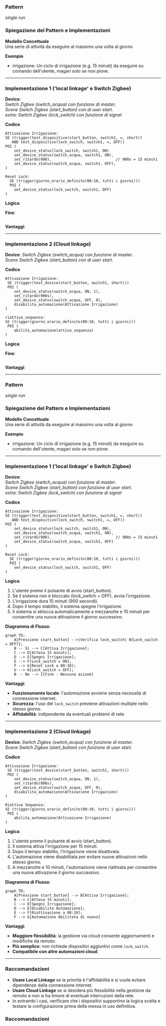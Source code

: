 ### Pattern 
_single run_


### Spiegazione del Pattern e Implementazioni

**Modello Concettuale**  
Una serie di attività da eseguire al massimo una volta al giorno

**Esempio**
*  irrigazione: Un ciclo di irrigazione (e.g. 15 minuti) da eseguire su comando dell'utente, magari solo se non piove.
---

### Implementazione 1 ('local linkage' e Switch Zigbee)
**Device**: <br>
_Switch Zigbee (switch_acqua) con funzione di master_. <br>
_Scene Switch Zigbee (start_button) con di user start_. <br>
_extra: Switch Zigbee (lock_switch) con funzione di signal_

**Codice**

```
Attivazione Irrigazione: 
SE (trigger(test_dispositivo(start_button, switch1, =, short)) 
   AND test_dispositivo(lock_switch, switch1, =, OFF)) 
POI (
    set_device_status(lock_switch, switch1, ON)
    set_device_status(switch_acqua, switch1, ON),
    set_ritardo(900),                             // 900s = 15 minuti
    set_device_status(switch_acqua, switch1, OFF),
)

Reset Lock: 
  SE (trigger(giorno_orario_definito(00:10, tutti i giorni))) 
  POI (
    set_device_status(lock_switch, switch1, OFF)
)
```


**Logica**: 
 
**Fine**:
```mermaid
```

**Vantaggi**:  

---

### Implementazione 2 (Cloud linkage)

**Device**:
_Switch Zigbee (switch_acqua) con funzione di master_. <br>
_Scene Switch Zigbee (start_button) con di user start_. <br>

**Codice**

```
Attivazione Irrigazione: 
 SE (trigger(test_device(start_button, switch1, short))) 
 POI (
    set_device_status(switch_acqua, ON, 1),
    set_ritardo(900s),
    set_device_status(switch_acqua, OFF, 0),
    disabilita_automazione(Attivazione Irrigazione)
)

riattiva_sequenza: 
SE (trigger(giorno_orario_definito(00:10, tutti i giorni)))
 POI (
    abilita_automazione(attiva_sequenza)
)
```
**Logica**: 
 
**Fine**:

```mermaid
```

**Vantaggi**:  

---

### Pattern
_single run_

### Spiegazione del Pattern e Implementazioni

**Modello Concettuale**  
Una serie di attività da eseguire al massimo una volta al giorno

**Esempio**
*  irrigazione: Un ciclo di irrigazione (e.g. 15 minuti) da eseguire su comando dell'utente, magari solo se non piove.

---

### Implementazione 1 ('local linkage' e Switch Zigbee)
**Device**: <br>
_Switch Zigbee (switch_acqua) con funzione di master_. <br>
_Scene Switch Zigbee (start_button) con funzione di user start_. <br>
_extra: Switch Zigbee (lock_switch) con funzione di signal_

**Codice**
```tuya
Attivazione Irrigazione:
SE (trigger(test_dispositivo(start_button, switch1, =, short))
   AND test_dispositivo(lock_switch, switch1, =, OFF))
POI (
    set_device_status(lock_switch, switch1, ON),
    set_device_status(switch_acqua, switch1, ON),
    set_ritardo(900),                             // 900s = 15 minuti
    set_device_status(switch_acqua, switch1, OFF)
)

Reset Lock:
  SE (trigger(giorno_orario_definito(00:10, tutti i giorni)))
  POI (
    set_device_status(lock_switch, switch1, OFF)
)
```

**Logica**:  
1. L'utente preme il pulsante di avvio (start_button).
2. Se il sistema non è bloccato (lock_switch = OFF), avvia l'irrigazione.
3. L'irrigazione dura 15 minuti (900 secondi).
4. Dopo il tempo stabilito, il sistema spegne l'irrigazione.
5. Il sistema si sblocca automaticamente a mezzanotte e 10 minuti per consentire una nuova attivazione il giorno successivo.

**Diagramma di Flusso**:
```mermaid
graph TD;
    A[Pressione start_button] -->|Verifica lock_switch| B{Lock_switch = OFF?};
    B -- Sì --> C[Attiva Irrigazione];
    C --> D[Attesa 15 minuti];
    D --> E[Spegni Irrigazione];
    E --> F[Lock_switch = ON];
    F --> G[Reset Lock a 00:10];
    G --> H[Lock_switch = OFF];
    B -- No --> I[Fine - Nessuna azione]
```

**Vantaggi**:
- **Funzionamento locale**: l'automazione avviene senza necessità di connessione internet.
- **Sicurezza**: l'uso del `lock_switch` previene attivazioni multiple nello stesso giorno.
- **Affidabilità**: indipendente da eventuali problemi di rete.

---

### Implementazione 2 (Cloud linkage)
**Device**:
_Switch Zigbee (switch_acqua) con funzione di master_. <br>
_Scene Switch Zigbee (start_button) con funzione di user start_. <br>

**Codice**
```tuya
Attivazione Irrigazione:
 SE (trigger(test_device(start_button, switch1, short)))
 POI (
    set_device_status(switch_acqua, ON, 1),
    set_ritardo(900s),
    set_device_status(switch_acqua, OFF, 0),
    disabilita_automazione(Attivazione Irrigazione)
)

Riattiva Sequenza:
SE (trigger(giorno_orario_definito(00:10, tutti i giorni)))
 POI (
    abilita_automazione(Attivazione Irrigazione)
)
```

**Logica**:  
1. L'utente preme il pulsante di avvio (start_button).
2. Il sistema attiva l'irrigazione per 15 minuti.
3. Dopo il tempo stabilito, l'irrigazione viene disattivata.
4. L'automazione viene disabilitata per evitare nuove attivazioni nello stesso giorno.
5. A mezzanotte e 10 minuti, l'automazione viene riattivata per consentire una nuova attivazione il giorno successivo.

**Diagramma di Flusso**:
```mermaid
graph TD;
    A[Pressione start_button] --> B[Attiva Irrigazione];
    B --> C[Attesa 15 minuti];
    C --> D[Spegni Irrigazione];
    D --> E[Disabilita Automazione];
    E --> F[Riattivazione a 00:10];
    F --> G[Automazione Abilitata di nuovo]
```

**Vantaggi**:
- **Maggiore flessibilità**: la gestione via cloud consente aggiornamenti e modifiche da remoto.
- **Più semplice**: non richiede dispositivi aggiuntivi come `lock_switch`.
- **Compatibile con altre automazioni cloud**.

---

### Raccomandazioni
- **Usare Local Linkage** se la priorità è l'affidabilità e si vuole evitare dipendenze dalla connessione internet.
- **Usare Cloud Linkage** se si desidera più flessibilità nella gestione da remoto e non si ha timore di eventuali interruzioni della rete.
- In entrambi i casi, verificare che i dispositivi supportino la logica scelta e testare la configurazione prima della messa in uso definitiva.



### Raccomandazioni
